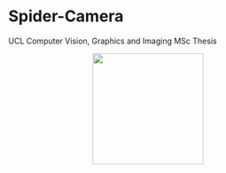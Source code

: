 # Spider-Camera
UCL Computer Vision, Graphics and Imaging MSc Thesis  

<p align="center"><img width="200" src ="https://raw.githubusercontent.com/germain-hug/SpiderCamera/master/imgs/overview.png" /></p>  
